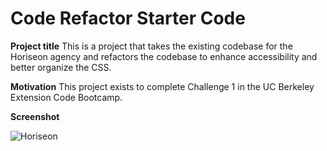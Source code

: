 # Code Refactor Starter Code

**Project title**
This is a project that takes the existing codebase for the Horiseon agency and refactors the codebase to enhance accessibility and better organize the CSS.

**Motivation**
This project exists to complete Challenge 1 in the UC Berkeley Extension Code Bootcamp.

**Screenshot**


![Horiseon](https://user-images.githubusercontent.com/79061264/112739730-830d8880-8f2b-11eb-8b98-16bdf8ea616a.png)


